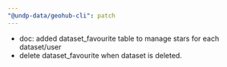 ```yaml
---
"@undp-data/geohub-cli": patch
---
```


- doc: added dataset_favourite table to manage stars for each dataset/user
- delete dataset_favourite when dataset is deleted.
